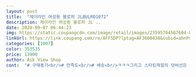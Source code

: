 ```yaml
---
layout: post 
title:  "제이라인 여성용 블로퍼 JLBULRO1072" 
description: 제이라인 여성용 블로퍼 JL ..
date: 2020-09-07 06:44:23 
img: https://static.coupangcdn.com/image/retail/images/23595704567604-86c0f658-aa9f-4476-83a2-69f601edf5d3.jpg 
linkUrl: https://link.coupang.com/re/AFFSDP?lptag=AF3600438&subid=ahnPublicAsk&pageKey=289711198&itemId=917013766&vendorItemId=5286733545&traceid=V0-113-1667c9b5eb44f8ed 
categories: [1007] 
color: 353535 
price: 13900 
author: Ask View Shop 
cont:  "# 구매동기<br/># 만족도<br/># 배송<br/>ㅋㅋㅋ그리고 스타킹재질의 덧버선은 신으면미끄덩거려요<br/><br/>가격에비해서 상품괜찮은거같애용?<br/>가볍게신으려고무난한검정걸로 구매했어요<br/>검정색은다잘어울리니!ㅋㅋ<br/>기존에신고다녔던걸 누구주는바람에<br/>내일신으려고했는데 오늘와서다행히<br/>또 한겨울에는춥겠죠?가볍게 막신기엔괜찮은거같고<br/>로켓배송이라서 빠르게신속하게받았어요<br/>발바닥에 마감이 본드로 된거같아서 지저분하고요 얼마 못신고 떨어질거같아요 저는 애초에 패션용으로 산게 아니라 슬리퍼용으로 산거라서 상관은 없지만 멋내기용으로 사는 분들은 다른 제품 보세요 그래도 생각보다 예쁘고 신으면 굽이 높은게 아니라 편하고 장시간 신고있지 않아서 다른 후기처럼 발등이 아프다는건 모르겠어요 두번 사라하면 안살거 같아요<br/>발볼넓은사람도 넓은걸 숨겨줘서 발이커보이지않구용<br/>슬리퍼형식이니 장시간은안신는게좋을거같습니다<br/>신발도 이쁘고 심플해서 좋은데  맨발로 여름에 신으려고 산건데 신으면 발등이 까지고 오래신으면 발바닥이 아프네요.<br/>.<br/>다른건 진짜 다 좋아요❤<br/>어떤의류에도 자연스럽게잘어울릴거같애용<br/>옷이랑잘맞춰입을거같애요!<br/>잘보고구매하시길ㅋㅋㅋ<br/>재질자체는완전여름엔신기오바고<br/>저는발볼이넓은데 이건앞쪽이사각형식이라서<br/>조금 장시간신게되면 발등쪽이조금아파와요ㅠㅠ<br/>지금딱신기좋은계절의 재질입니다<br/>" 
---
```

